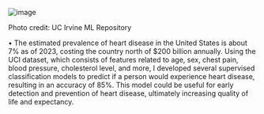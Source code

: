 ![image](https://github.com/rossbrancati/Heart-Disease-Prediction/assets/79770198/0c497fbd-3eb0-44b1-91eb-04cf880f6a29)

Photo credit: UC Irvine ML Repository

•	The estimated prevalence of heart disease in the United States is about 7% as of 2023, costing the country north of $200 billion annually. Using the UCI dataset, which consists of features related to age, sex, chest pain, blood pressure, cholesterol level, and more, I developed several supervised classification models to predict if a person would experience heart disease, resulting in an accuracy of 85%. This model could be useful for early detection and prevention of heart disease, ultimately increasing quality of life and expectancy.



